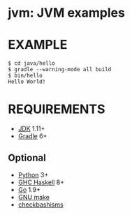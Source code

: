 # jvm: JVM examples

# EXAMPLE

```console
$ cd java/hello
$ gradle --warning-mode all build
$ bin/hello
Hello World!
```

# REQUIREMENTS

* [JDK](http://www.oracle.com/technetwork/java/javase/downloads/index.html) 1.11+
* [Gradle](https://gradle.org/) 6+

## Optional

* [Python](https://www.python.org/) 3+
* [GHC Haskell](https://www.haskell.org/) 8+
* [Go](https://golang.org/) 1.9+
* [GNU make](https://www.gnu.org/software/make/)
* [checkbashisms](https://sourceforge.net/projects/checkbaskisms/)
